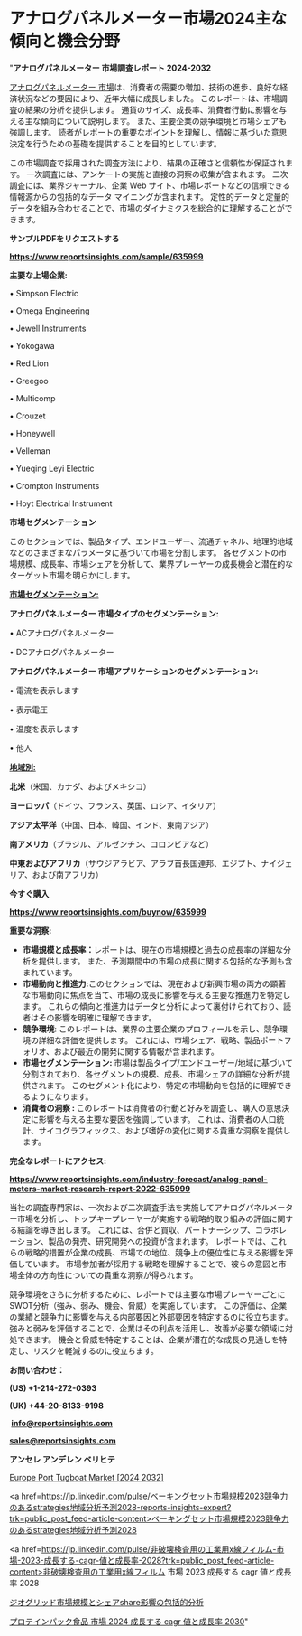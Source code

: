 # アナログパネルメーター市場2024主な傾向と機会分野

"<strong>アナログパネルメーター 市場調査レポート 2024-2032</strong>

<a href=https://www.reportsinsights.com/sample/635999>アナログパネルメーター 市場</a>は、消費者の需要の増加、技術の進歩、良好な経済状況などの要因により、近年大幅に成長しました。 このレポートは、市場調査の結果の分析を提供します。 通貨のサイズ、成長率、消費者行動に影響を与える主な傾向について説明します。 また、主要企業の競争環境と市場シェアも強調します。 読者がレポートの重要なポイントを理解し、情報に基づいた意思決定を行うための基礎を提供することを目的としています。

この市場調査で採用された調査方法により、結果の正確さと信頼性が保証されます。 一次調査には、アンケートの実施と直接の洞察の収集が含まれます。 二次調査には、業界ジャーナル、企業 Web サイト、市場レポートなどの信頼できる情報源からの包括的なデータ マイニングが含まれます。 定性的データと定量的データを組み合わせることで、市場のダイナミクスを総合的に理解することができます。

<strong><b>サンプルPDFをリクエストする</b></strong>

<a href=https://www.reportsinsights.com/sample/635999><strong><u>https://www.reportsinsights.com/sample/635999</u></strong></a>

<strong>主要な上場企業:</strong>

• Simpson Electric

• Omega Engineering

• Jewell Instruments

• Yokogawa

• Red Lion

• Greegoo

• Multicomp

• Crouzet

• Honeywell

• Velleman

• Yueqing Leyi Electric

• Crompton Instruments

• Hoyt Electrical Instrument

<strong>市場セグメンテーション</strong>

このセクションでは、製品タイプ、エンドユーザー、流通チャネル、地理的地域などのさまざまなパラメータに基づいて市場を分割します。 各セグメントの市場規模、成長率、市場シェアを分析して、業界プレーヤーの成長機会と潜在的なターゲット市場を明らかにします。

<strong><u>市場セグメンテーション</u></strong><strong><u>:</u></strong>

<strong>アナログパネルメーター 市場タイプのセグメンテーション:</strong>

• ACアナログパネルメーター

• DCアナログパネルメーター

<strong>アナログパネルメーター 市場アプリケーションのセグメンテーション:</strong>

• 電流を表示します

• 表示電圧

• 温度を表示します

• 他人

<strong><u>地域別</u></strong><strong><u>:</u></strong>

<strong>北米</strong>（米国、カナダ、およびメキシコ）

<strong>ヨーロッパ</strong>（ドイツ、フランス、英国、ロシア、イタリア）

<strong>アジア太平洋</strong>（中国、日本、韓国、インド、東南アジア）

<strong>南アメリカ</strong>（ブラジル、アルゼンチン、コロンビアなど）

<strong>中東およびアフリカ</strong>（サウジアラビア、アラブ首長国連邦、エジプト、ナイジェリア、および南アフリカ）

<strong>今すぐ購入</strong>

<a href=https://www.reportsinsights.com/buynow/635999><strong><u>https://www.reportsinsights.com/buynow/635999</u></strong></a>

<strong>重要な洞察:</strong>
<ul>
  <li><strong>市場規模と成長率：</strong>レポートは、現在の市場規模と過去の成長率の詳細な分析を提供します。 また、予測期間中の市場の成長に関する包括的な予測も含まれています。</li>
  <li><strong>市場動向と推進力:</strong>このセクションでは、現在および新興市場の両方の顕著な市場動向に焦点を当て、市場の成長に影響を与える主要な推進力を特定します。 これらの傾向と推進力はデータと分析によって裏付けられており、読者はその影響を明確に理解できます。</li>
  <li><strong>競争環境</strong>: このレポートは、業界の主要企業のプロフィールを示し、競争環境の詳細な評価を提供します。 これには、市場シェア、戦略、製品ポートフォリオ、および最近の開発に関する情報が含まれます。</li>
  <li><strong>市場セグメンテーション: </strong>市場は製品タイプ/エンドユーザー/地域に基づいて分割されており、各セグメントの規模、成長、市場シェアの詳細な分析が提供されます。 このセグメント化により、特定の市場動向を包括的に理解できるようになります。</li>
  <li><strong>消費者の洞察 : </strong>このレポートは消費者の行動と好みを調査し、購入の意思決定に影響を与える主要な要因を強調しています。 これは、消費者の人口統計、サイコグラフィックス、および嗜好の変化に関する貴重な洞察を提供します。</li>
</ul>
<strong>完全なレポートにアクセス:</strong>

<a href=https://www.reportsinsights.com/industry-forecast/analog-panel-meters-market-research-report-2022-635999><strong><u><b>https://www.reportsinsights.com/industry-forecast/analog-panel-meters-market-research-report-2022-635999</b></u></strong></a>

当社の調査専門家は、一次および二次調査手法を実施してアナログパネルメーター市場を分析し、トップキープレーヤーが実施する戦略的取り組みの評価に関する結論を導き出します。 これには、合併と買収、パートナーシップ、コラボレーション、製品の発売、研究開発への投資が含まれます。 レポートでは、これらの戦略的措置が企業の成長、市場での地位、競争上の優位性に与える影響を評価しています。 市場参加者が採用する戦略を理解することで、彼らの意図と市場全体の方向性についての貴重な洞察が得られます。

競争環境をさらに分析するために、レポートでは主要な市場プレーヤーごとにSWOT分析（強み、弱み、機会、脅威）を実施しています。 この評価は、企業の業績と競争力に影響を与える内部要因と外部要因を特定するのに役立ちます。 強みと弱みを評価することで、企業はその利点を活用し、改善が必要な領域に対処できます。 機会と脅威を特定することは、企業が潜在的な成長の見通しを特定し、リスクを軽減するのに役立ちます。

<strong>お問い合わせ：</strong>

<strong>(US) +1-214-272-0393</strong>

<strong>(UK) +44-20-8133-9198</strong>

<strong> </strong><a href=info@reportsinsights.com><strong><u>info@reportsinsights.com</u></strong></a>

<a href=sales@reportsinsights.com><strong><u>sales@reportsinsights.com</u></strong></a>

<strong>アンセレ アンデレン ベリヒテ</strong>

<a href=https://www.linkedin.com/pulse/europe-port-tugboat-markets-strategic-view-pathway-ddm8f/>Europe Port Tugboat Market [2024 2032]</a>

<a href=https://jp.linkedin.com/pulse/ベーキングセット市場規模2023競争力のあるstrategies地域分析予測2028-reports-insights-expert?trk=public_post_feed-article-content>ベーキングセット市場規模2023競争力のあるstrategies地域分析予測2028</a>

<a href=https://jp.linkedin.com/pulse/非破壊検査用の工業用x線フィルム-市場-2023-成長する-cagr-値と成長率-2028?trk=public_post_feed-article-content>非破壊検査用の工業用x線フィルム 市場 2023 成長する cagr 値と成長率 2028</a>

<a href=https://www.linkedin.com/pulse/ジオグリッド市場規模とシェアshare影響の包括的分析-reportsinsights-pvt-ltd/>ジオグリッド市場規模とシェアshare影響の包括的分析</a>

<a href=https://www.linkedin.com/pulse/プロテインパック食品-市場-2024-成長する-cagr-値と成長率-2030-community-market-research-y9hvf/>プロテインパック食品 市場 2024 成長する cagr 値と成長率 2030</a>"
